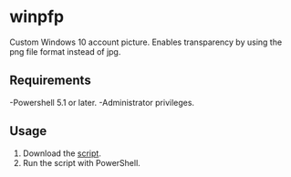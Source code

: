 # winpfp
Custom Windows 10 account picture. Enables transparency by using the png file format instead of jpg.
## Requirements
 -Powershell 5.1 or later.
 -Administrator privileges.
## Usage
1. Download the <a href="https://raw.githubusercontent.com/huben1337/winpfp/main/Custom-Profilepicture.ps1" download>script</a>.
2. Run the script with PowerShell.
